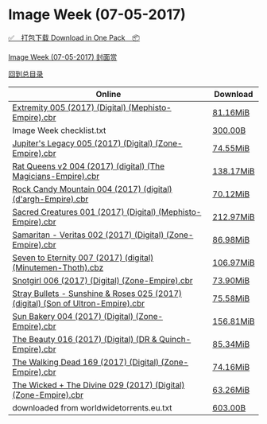 # Image Week (07-05-2017)

[✅&emsp;打包下载 Download in One Pack&emsp;📦](https://pan.baidu.com/s/1c1MggO4)

[Image Week (07-05-2017) 封面赏](/https://github.com/alicewish/markdown/blob/master/cover/Image-Week-07-05-2017-Covers.md)



[回到总目录](https://github.com/alicewish/markdown/blob/master/Catalogs.md)



Online | Download
--- | ---
[Extremity 005 (2017) (Digital) (Mephisto-Empire).cbr](https://github.com/alicewish/markdown/blob/master/comic/Extremity-005-2017-Digital-Mephisto-Empire-cbr.md) | [81.16MiB](https://pan.baidu.com/s/1c1MggO4#list/path=%2FImage%20Week%202017%20Q3%2FImage%20Week%20%2807-05-2017%29%2F%E3%82%A6%E3%82%A4%E3%82%AB%E3%82%BF%E3%82%AA%E3%82%B3%E3%82%A6%E3%82%BB%E3%82%AB%E3%82%B3%E3%82%B9%E3%82%AF%E3%82%B3%E3%82%A2%E3%82%BF%E3%82%AD%E3%82%A8%E3%82%BB%E3%82%B1%E3%82%B9%E3%82%AB%E3%82%BB%E3%82%AD%E3%82%B7%E3%82%AD%E3%82%A2%E3%82%B3%E3%82%B7%E3%82%B5%E3%82%AB%E3%82%A4%E3%82%BF&parentPath=%2FImage%20Week%202017%20Q3)
Image Week checklist.txt | [300.00B](https://pan.baidu.com/s/1c1MggO4#list/path=%2FImage%20Week%202017%20Q3%2FImage%20Week%20%2807-05-2017%29%2F%E3%82%A8%E3%82%A8%E3%82%B9%E3%82%AB%E3%82%B7%E3%82%AB%E3%82%AF%E3%82%AD%E3%82%A8%E3%82%B5%E3%82%AB%E3%82%A2%E3%82%A8%E3%82%B9%E3%82%A2%E3%82%A4%E3%82%BF%E3%82%B3%E3%82%B9%E3%82%AF%E3%82%A2%E3%82%B3%E3%82%BF%E3%82%A6%E3%82%AB%E3%82%AB%E3%82%AB%E3%82%AD%E3%82%A2%E3%82%A6%E3%82%A2%E3%82%A2&parentPath=%2FImage%20Week%202017%20Q3)
[Jupiter's Legacy 005 (2017) (Digital) (Zone-Empire).cbr](https://github.com/alicewish/markdown/blob/master/comic/Jupiters-Legacy-005-2017-Digital-Zone-Empire-cbr.md) | [74.55MiB](https://pan.baidu.com/s/1c1MggO4#list/path=%2FImage%20Week%202017%20Q3%2FImage%20Week%20%2807-05-2017%29%2F%E3%82%B5%E3%82%BD%E3%82%BB%E3%82%B3%E3%82%A2%E3%82%A8%E3%82%B3%E3%82%B1%E3%82%B7%E3%82%B1%E3%82%A2%E3%82%BF%E3%82%A8%E3%82%AF%E3%82%AF%E3%82%B1%E3%82%B9%E3%82%B1%E3%82%AF%E3%82%B5%E3%82%BF%E3%82%B5%E3%82%B7%E3%82%AD%E3%82%BB%E3%82%AD%E3%82%B3%E3%82%A4%E3%82%AA%E3%82%B5%E3%82%B1%E3%82%AA&parentPath=%2FImage%20Week%202017%20Q3)
[Rat Queens v2 004 (2017) (digital) (The Magicians-Empire).cbr](https://github.com/alicewish/markdown/blob/master/comic/Rat-Queens-v2-004-2017-digital-Magicians-Empire-cbr.md) | [138.17MiB](https://pan.baidu.com/s/1c1MggO4#list/path=%2FImage%20Week%202017%20Q3%2FImage%20Week%20%2807-05-2017%29%2F%E3%82%AF%E3%82%B9%E3%82%A4%E3%82%A2%E3%82%A6%E3%82%B5%E3%82%B1%E3%82%B9%E3%82%B7%E3%82%B7%E3%82%AB%E3%82%B9%E3%82%AB%E3%82%B3%E3%82%B7%E3%82%A4%E3%82%B9%E3%82%AF%E3%82%BF%E3%82%A6%E3%82%B3%E3%82%B3%E3%82%AB%E3%82%BF%E3%82%A4%E3%82%AF%E3%82%AD%E3%82%AD%E3%82%AD%E3%82%AF%E3%82%BD%E3%82%A2&parentPath=%2FImage%20Week%202017%20Q3)
[Rock Candy Mountain 004 (2017) (digital) (d'argh-Empire).cbr](https://github.com/alicewish/markdown/blob/master/comic/Rock-Candy-Mountain-004-2017-digital-dargh-Empire-cbr.md) | [70.12MiB](https://pan.baidu.com/s/1c1MggO4#list/path=%2FImage%20Week%202017%20Q3%2FImage%20Week%20%2807-05-2017%29%2F%E3%82%AF%E3%82%A4%E3%82%A2%E3%82%A6%E3%82%AD%E3%82%A8%E3%82%A8%E3%82%B9%E3%82%B9%E3%82%AD%E3%82%AA%E3%82%B5%E3%82%BB%E3%82%A4%E3%82%A2%E3%82%B7%E3%82%BB%E3%82%B5%E3%82%B1%E3%82%AA%E3%82%B1%E3%82%AB%E3%82%A6%E3%82%A6%E3%82%A4%E3%82%B9%E3%82%B3%E3%82%BB%E3%82%AA%E3%82%AB%E3%82%A2%E3%82%BB&parentPath=%2FImage%20Week%202017%20Q3)
[Sacred Creatures 001 (2017) (Digital) (Mephisto-Empire).cbr](https://github.com/alicewish/markdown/blob/master/comic/Sacred-Creatures-001-2017-Digital-Mephisto-Empire-cbr.md) | [212.97MiB](https://pan.baidu.com/s/1c1MggO4#list/path=%2FImage%20Week%202017%20Q3%2FImage%20Week%20%2807-05-2017%29%2F%E3%82%B7%E3%82%B3%E3%82%B3%E3%82%B1%E3%82%AD%E3%82%B7%E3%82%A2%E3%82%BD%E3%82%A4%E3%82%A4%E3%82%A4%E3%82%B5%E3%82%A8%E3%82%BB%E3%82%BF%E3%82%A4%E3%82%B9%E3%82%B9%E3%82%A8%E3%82%B7%E3%82%BD%E3%82%BD%E3%82%B3%E3%82%BB%E3%82%A8%E3%82%A8%E3%82%A6%E3%82%A6%E3%82%B1%E3%82%A2%E3%82%AB%E3%82%A6&parentPath=%2FImage%20Week%202017%20Q3)
[Samaritan - Veritas 002 (2017) (Digital) (Zone-Empire).cbr](https://github.com/alicewish/markdown/blob/master/comic/Samaritan-Veritas-002-2017-Digital-Zone-Empire-cbr.md) | [86.98MiB](https://pan.baidu.com/s/1c1MggO4#list/path=%2FImage%20Week%202017%20Q3%2FImage%20Week%20%2807-05-2017%29%2F%E3%82%A6%E3%82%BB%E3%82%A4%E3%82%B9%E3%82%BF%E3%82%B7%E3%82%B7%E3%82%A6%E3%82%A4%E3%82%B3%E3%82%AD%E3%82%B5%E3%82%B3%E3%82%BF%E3%82%AD%E3%82%B9%E3%82%B7%E3%82%A4%E3%82%BD%E3%82%AA%E3%82%AD%E3%82%A4%E3%82%AF%E3%82%AD%E3%82%B3%E3%82%AA%E3%82%BD%E3%82%B1%E3%82%A6%E3%82%B1%E3%82%A4%E3%82%BB&parentPath=%2FImage%20Week%202017%20Q3)
[Seven to Eternity 007 (2017) (digital) (Minutemen-Thoth).cbz](https://github.com/alicewish/markdown/blob/master/comic/Seven-to-Eternity-007-2017-digital-Minutemen-Thoth-cbz.md) | [106.97MiB](https://pan.baidu.com/s/1c1MggO4#list/path=%2FImage%20Week%202017%20Q3%2FImage%20Week%20%2807-05-2017%29%2F%E3%82%A6%E3%82%B9%E3%82%B9%E3%82%B9%E3%82%AB%E3%82%AB%E3%82%B7%E3%82%A4%E3%82%B1%E3%82%B3%E3%82%A4%E3%82%B9%E3%82%B5%E3%82%AF%E3%82%A6%E3%82%B1%E3%82%AF%E3%82%B1%E3%82%B9%E3%82%B9%E3%82%A4%E3%82%B7%E3%82%A6%E3%82%AB%E3%82%AA%E3%82%AB%E3%82%BB%E3%82%AA%E3%82%BF%E3%82%AD%E3%82%AD%E3%82%AA&parentPath=%2FImage%20Week%202017%20Q3)
[Snotgirl 006 (2017) (Digital) (Zone-Empire).cbr](https://github.com/alicewish/markdown/blob/master/comic/Snotgirl-006-2017-Digital-Zone-Empire-cbr.md) | [73.90MiB](https://pan.baidu.com/s/1c1MggO4#list/path=%2FImage%20Week%202017%20Q3%2FImage%20Week%20%2807-05-2017%29%2F%E3%82%B5%E3%82%A6%E3%82%A6%E3%82%B1%E3%82%AD%E3%82%B3%E3%82%A8%E3%82%B5%E3%82%AA%E3%82%B7%E3%82%A6%E3%82%AF%E3%82%A2%E3%82%A4%E3%82%BF%E3%82%AF%E3%82%AF%E3%82%B5%E3%82%AB%E3%82%A8%E3%82%BF%E3%82%A2%E3%82%BF%E3%82%AB%E3%82%B9%E3%82%A4%E3%82%B7%E3%82%B5%E3%82%AF%E3%82%B7%E3%82%B1%E3%82%AF&parentPath=%2FImage%20Week%202017%20Q3)
[Stray Bullets - Sunshine & Roses 025 (2017) (digital) (Son of Ultron-Empire).cbr](https://github.com/alicewish/markdown/blob/master/comic/Stray-Bullets-Sunshine-Roses-025-2017-digital-Son-of-Ultron-Empire-cbr.md) | [75.58MiB](https://pan.baidu.com/s/1c1MggO4#list/path=%2FImage%20Week%202017%20Q3%2FImage%20Week%20%2807-05-2017%29%2F%E3%82%A4%E3%82%AD%E3%82%A4%E3%82%AA%E3%82%AA%E3%82%A6%E3%82%B5%E3%82%AA%E3%82%B1%E3%82%AD%E3%82%B3%E3%82%AB%E3%82%AD%E3%82%B9%E3%82%AD%E3%82%A4%E3%82%B1%E3%82%BF%E3%82%B1%E3%82%B7%E3%82%B7%E3%82%AA%E3%82%B1%E3%82%AB%E3%82%B9%E3%82%AB%E3%82%A6%E3%82%AD%E3%82%A6%E3%82%AD%E3%82%B9%E3%82%B9&parentPath=%2FImage%20Week%202017%20Q3)
[Sun Bakery 004 (2017) (Digital) (Zone-Empire).cbr](https://github.com/alicewish/markdown/blob/master/comic/Sun-Bakery-004-2017-Digital-Zone-Empire-cbr.md) | [156.81MiB](https://pan.baidu.com/s/1c1MggO4#list/path=%2FImage%20Week%202017%20Q3%2FImage%20Week%20%2807-05-2017%29%2F%E3%82%A2%E3%82%A2%E3%82%A2%E3%82%BB%E3%82%B3%E3%82%BF%E3%82%BD%E3%82%A2%E3%82%B1%E3%82%B5%E3%82%A2%E3%82%B7%E3%82%BB%E3%82%BB%E3%82%B3%E3%82%B1%E3%82%AF%E3%82%AF%E3%82%AB%E3%82%A2%E3%82%B3%E3%82%B9%E3%82%B3%E3%82%AB%E3%82%A6%E3%82%AF%E3%82%BF%E3%82%AA%E3%82%BD%E3%82%BD%E3%82%A8%E3%82%BB&parentPath=%2FImage%20Week%202017%20Q3)
[The Beauty 016 (2017) (Digital) (DR & Quinch-Empire).cbr](https://github.com/alicewish/markdown/blob/master/comic/Beauty-016-2017-Digital-DR-Quinch-Empire-cbr.md) | [85.34MiB](https://pan.baidu.com/s/1c1MggO4#list/path=%2FImage%20Week%202017%20Q3%2FImage%20Week%20%2807-05-2017%29%2F%E3%82%BB%E3%82%B9%E3%82%A2%E3%82%BB%E3%82%B1%E3%82%AB%E3%82%B1%E3%82%AB%E3%82%B9%E3%82%B5%E3%82%B1%E3%82%BD%E3%82%B7%E3%82%AB%E3%82%A2%E3%82%A8%E3%82%AB%E3%82%BF%E3%82%B9%E3%82%BD%E3%82%B3%E3%82%B7%E3%82%A6%E3%82%BD%E3%82%A2%E3%82%AB%E3%82%AA%E3%82%BD%E3%82%AD%E3%82%AA%E3%82%AD%E3%82%BB&parentPath=%2FImage%20Week%202017%20Q3)
[The Walking Dead 169 (2017) (Digital) (Zone-Empire).cbr](https://github.com/alicewish/markdown/blob/master/comic/Walking-Dead-169-2017-Digital-Zone-Empire-cbr.md) | [74.16MiB](https://pan.baidu.com/s/1c1MggO4#list/path=%2FImage%20Week%202017%20Q3%2FImage%20Week%20%2807-05-2017%29%2F%E3%82%AB%E3%82%AF%E3%82%B3%E3%82%AA%E3%82%A6%E3%82%B1%E3%82%AA%E3%82%A8%E3%82%BB%E3%82%BF%E3%82%B1%E3%82%B1%E3%82%A6%E3%82%B5%E3%82%BF%E3%82%B9%E3%82%BF%E3%82%A8%E3%82%B1%E3%82%B1%E3%82%B5%E3%82%A6%E3%82%BB%E3%82%AD%E3%82%A6%E3%82%A8%E3%82%AF%E3%82%AA%E3%82%BD%E3%82%B3%E3%82%BF%E3%82%A6&parentPath=%2FImage%20Week%202017%20Q3)
[The Wicked + The Divine 029 (2017) (Digital) (Zone-Empire).cbr](https://github.com/alicewish/markdown/blob/master/comic/Wicked-Divine-029-2017-Digital-Zone-Empire-cbr.md) | [63.26MiB](https://pan.baidu.com/s/1c1MggO4#list/path=%2FImage%20Week%202017%20Q3%2FImage%20Week%20%2807-05-2017%29%2F%E3%82%B3%E3%82%B7%E3%82%AD%E3%82%B7%E3%82%B9%E3%82%AF%E3%82%B9%E3%82%AD%E3%82%AF%E3%82%A4%E3%82%BB%E3%82%AF%E3%82%AF%E3%82%AB%E3%82%A2%E3%82%BD%E3%82%BB%E3%82%BD%E3%82%AA%E3%82%AF%E3%82%B9%E3%82%BB%E3%82%A2%E3%82%A2%E3%82%BD%E3%82%B1%E3%82%A4%E3%82%B3%E3%82%A8%E3%82%B9%E3%82%BD%E3%82%A8&parentPath=%2FImage%20Week%202017%20Q3)
downloaded from worldwidetorrents.eu.txt | [603.00B](https://pan.baidu.com/s/1c1MggO4#list/path=%2FImage%20Week%202017%20Q3%2FImage%20Week%20%2807-05-2017%29%2F%E3%82%AA%E3%82%AA%E3%82%BD%E3%82%B5%E3%82%A2%E3%82%A6%E3%82%A6%E3%82%A2%E3%82%B7%E3%82%AD%E3%82%B1%E3%82%BB%E3%82%B3%E3%82%A4%E3%82%BF%E3%82%A2%E3%82%BD%E3%82%A8%E3%82%A8%E3%82%B5%E3%82%AF%E3%82%B1%E3%82%B1%E3%82%A2%E3%82%BF%E3%82%AA%E3%82%B7%E3%82%A2%E3%82%AA%E3%82%A6%E3%82%A6%E3%82%B7&parentPath=%2FImage%20Week%202017%20Q3)